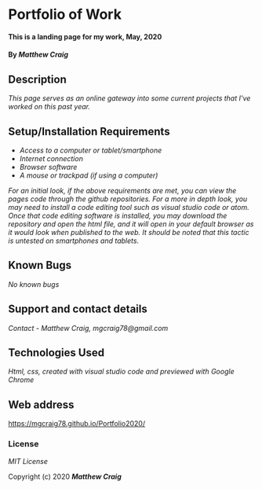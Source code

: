# Portfolio of Work

#### This is a landing page for my work, May, 2020

#### By _**Matthew Craig**_

## Description

_This page serves as an online gateway into some current projects that I've worked on this past year._

## Setup/Installation Requirements

* _Access to a computer or tablet/smartphone_
* _Internet connection_
* _Browser software_
* _A mouse or trackpad (if using a computer)_

_For an initial look, if the above requirements are met, you can view the pages code through the github repositories. For a more in depth look, you may need to install a code editing tool such as visual studio code or atom. Once that code editing software is installed, you may download the repository and open the html file, and it will open in your default browser as it would look when published to the web. It should be noted that this tactic is untested on smartphones and tablets._

## Known Bugs

_No known bugs_

## Support and contact details

_Contact - Matthew Craig, mgcraig78@gmail.com_

## Technologies Used

_Html, css, created with visual studio code and previewed with Google Chrome_

## Web address

https://mgcraig78.github.io/Portfolio2020/

### License

*MIT License*

Copyright (c) 2020 **_Matthew Craig_**